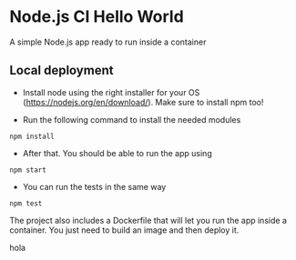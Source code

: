 # Node.js CI Hello World

A simple Node.js app ready to run inside a container

## Local deployment

- Install node using the right installer for your OS (https://nodejs.org/en/download/). Make sure to install npm too!

- Run the following command to install the needed modules

```
npm install
```

- After that. You should be able to run the app using 

```
npm start
```

- You can run the tests in the same way

```
npm test
```

The project also includes a Dockerfile that will let you run the app inside a container. You just need to build 
an image and then deploy it.

hola
